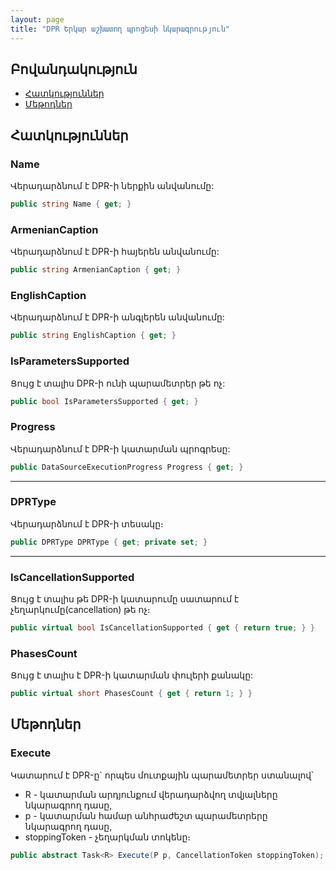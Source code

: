 ```yaml
---
layout: page
title: "DPR Երկար աշխատող պրոցեսի նկարագրություն" 
---
```


## Բովանդակություն

- [Հատկություններ](#հատկություններ)
- [Մեթոդներ](#մեթոդներ)
  
## Հատկություններ

### Name

Վերադարձնում է DPR-ի ներքին անվանումը:

```c#
public string Name { get; }
```

### ArmenianCaption

Վերադարձնում է DPR-ի հայերեն անվանումը:

```c#
public string ArmenianCaption { get; }
```

### EnglishCaption

Վերադարձնում է DPR-ի անգլերեն անվանումը:

```c#
public string EnglishCaption { get; }
```

### IsParametersSupported

Ցույց է տալիս DPR-ի ունի պարամետրեր թե ոչ:

```c#
public bool IsParametersSupported { get; }
```

### Progress

Վերադարձնում է DPR-ի կատարման պրոգրեսը:

```c#
public DataSourceExecutionProgress Progress { get; }
```
---

### DPRType

Վերադարձնում է DPR-ի տեսակը։

```c#
public DPRType DPRType { get; private set; }
```
---

### IsCancellationSupported

Ցույց է տալիս թե DPR-ի կատարումը սատարում է չեղարկումը(cancellation) թե ոչ։

```c#
public virtual bool IsCancellationSupported { get { return true; } }
```

### PhasesCount

Ցույց է տալիս է DPR-ի կատարման փուլերի քանակը:

```c#
public virtual short PhasesCount { get { return 1; } }
```


## Մեթոդներ

### Execute

Կատարում է DPR-ը` որպես մուտքային պարամետրեր ստանալով՝
- R - կատարման արդյունքում վերադարձվող տվյալները նկարագրող դասը,
- p - կատարման համար անհրաժեշտ պարամետրերը նկարագրող դասը,
- stoppingToken - չեղարկման տոկենը։
  
```c#
public abstract Task<R> Execute(P p, CancellationToken stoppingToken);
```
